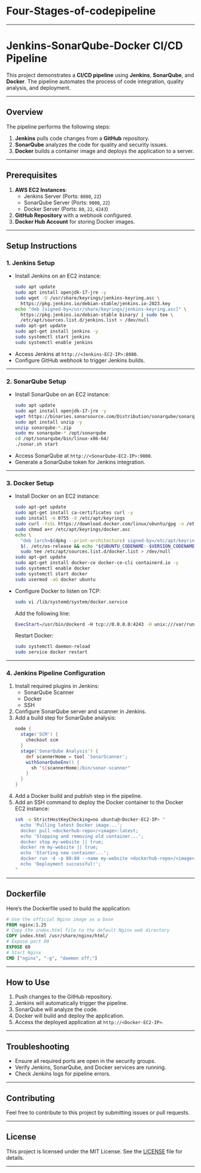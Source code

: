 # Four-Stages-of-codepipeline


---

# Jenkins-SonarQube-Docker CI/CD Pipeline

This project demonstrates a **CI/CD pipeline** using **Jenkins**, **SonarQube**, and **Docker**. The pipeline automates the process of code integration, quality analysis, and deployment.

---

## **Overview**
The pipeline performs the following steps:
1. **Jenkins** pulls code changes from a **GitHub** repository.
2. **SonarQube** analyzes the code for quality and security issues.
3. **Docker** builds a container image and deploys the application to a server.

---

## **Prerequisites**
1. **AWS EC2 Instances**:
   - Jenkins Server (Ports: `8080`, `22`)
   - SonarQube Server (Ports: `9000`, `22`)
   - Docker Server (Ports: `80`, `22`, `4243`)
2. **GitHub Repository** with a webhook configured.
3. **Docker Hub Account** for storing Docker images.

---

## **Setup Instructions**

### **1. Jenkins Setup**
- Install Jenkins on an EC2 instance:
  ```bash
  sudo apt update
  sudo apt install openjdk-17-jre -y
  sudo wget -O /usr/share/keyrings/jenkins-keyring.asc \
    https://pkg.jenkins.io/debian-stable/jenkins.io-2023.key
  echo "deb [signed-by=/usr/share/keyrings/jenkins-keyring.asc]" \
    https://pkg.jenkins.io/debian-stable binary/ | sudo tee \
    /etc/apt/sources.list.d/jenkins.list > /dev/null
  sudo apt-get update
  sudo apt-get install jenkins -y
  sudo systemctl start jenkins
  sudo systemctl enable jenkins
  ```
- Access Jenkins at `http://<Jenkins-EC2-IP>:8080`.
- Configure GitHub webhook to trigger Jenkins builds.

---

### **2. SonarQube Setup**
- Install SonarQube on an EC2 instance:
  ```bash
  sudo apt update
  sudo apt install openjdk-17-jre -y
  wget https://binaries.sonarsource.com/Distribution/sonarqube/sonarqube-25.1.0.102122.zip
  sudo apt install unzip -y
  unzip sonarqube-*.zip
  sudo mv sonarqube-* /opt/sonarqube
  cd /opt/sonarqube/bin/linux-x86-64/
  ./sonar.sh start
  ```
- Access SonarQube at `http://<SonarQube-EC2-IP>:9000`.
- Generate a SonarQube token for Jenkins integration.

---

### **3. Docker Setup**
- Install Docker on an EC2 instance:
  ```bash
  sudo apt-get update
  sudo apt-get install ca-certificates curl -y
  sudo install -m 0755 -d /etc/apt/keyrings
  sudo curl -fsSL https://download.docker.com/linux/ubuntu/gpg -o /etc/apt/keyrings/docker.asc
  sudo chmod a+r /etc/apt/keyrings/docker.asc
  echo \
    "deb [arch=$(dpkg --print-architecture) signed-by=/etc/apt/keyrings/docker.asc] https://download.docker.com/linux/ubuntu \
    $(. /etc/os-release && echo "${UBUNTU_CODENAME:-$VERSION_CODENAME}") stable" | \
    sudo tee /etc/apt/sources.list.d/docker.list > /dev/null
  sudo apt-get update
  sudo apt-get install docker-ce docker-ce-cli containerd.io -y
  sudo systemctl enable docker
  sudo systemctl start docker
  sudo usermod -aG docker ubuntu
  ```
- Configure Docker to listen on TCP:
  ```bash
  sudo vi /lib/systemd/system/docker.service
  ```
  Add the following line:
  ```bash
  ExecStart=/usr/bin/dockerd -H tcp://0.0.0.0:4243 -H unix:///var/run/docker.sock
  ```
  Restart Docker:
  ```bash
  sudo systemctl daemon-reload
  sudo service docker restart
  ```

---

### **4. Jenkins Pipeline Configuration**
1. Install required plugins in Jenkins:
   - SonarQube Scanner
   - Docker
   - SSH
2. Configure SonarQube server and scanner in Jenkins.
3. Add a build step for SonarQube analysis:
   ```groovy
   node {
     stage('SCM') {
       checkout scm
     }
     stage('SonarQube Analysis') {
       def scannerHome = tool 'SonarScanner';
       withSonarQubeEnv() {
         sh "${scannerHome}/bin/sonar-scanner"
       }
     }
   }
   ```
4. Add a Docker build and publish step in the pipeline.
5. Add an SSH command to deploy the Docker container to the Docker EC2 instance:
   ```bash
   ssh -o StrictHostKeyChecking=no ubuntu@<Docker-EC2-IP> "
     echo 'Pulling latest Docker image...';
     docker pull <dockerhub-repo>/<image>:latest;
     echo 'Stopping and removing old container...';
     docker stop my-website || true;
     docker rm my-website || true;
     echo 'Starting new container...';
     docker run -d -p 80:80 --name my-website <dockerhub-repo>/<image>:latest;
     echo 'Deployment successful!';
   "
   ```

---

## **Dockerfile**
Here’s the Dockerfile used to build the application:
```Dockerfile
# Use the official Nginx image as a base
FROM nginx:1.25
# Copy the index.html file to the default Nginx web directory
COPY index.html /usr/share/nginx/html/
# Expose port 80
EXPOSE 80
# Start Nginx
CMD ["nginx", "-g", "daemon off;"]
```

---

## **How to Use**
1. Push changes to the GitHub repository.
2. Jenkins will automatically trigger the pipeline.
3. SonarQube will analyze the code.
4. Docker will build and deploy the application.
5. Access the deployed application at `http://<Docker-EC2-IP>`.

---

## **Troubleshooting**
- Ensure all required ports are open in the security groups.
- Verify Jenkins, SonarQube, and Docker services are running.
- Check Jenkins logs for pipeline errors.

---

## **Contributing**
Feel free to contribute to this project by submitting issues or pull requests.

---

## **License**
This project is licensed under the MIT License. See the [LICENSE](LICENSE) file for details.

---


